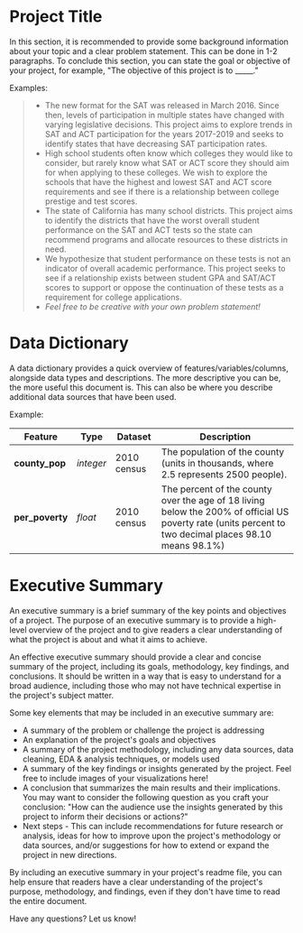# Project Title

In this section, it is recommended to provide some background information about your topic and a clear problem statement. This can be done in 1-2 paragraphs. To conclude this section, you can state the goal or objective of your project, for example, "The objective of this project is to _____."

Examples:

> * The new format for the SAT was released in March 2016. Since then, levels of participation in multiple states have changed with varying legislative decisions. This project aims to explore trends in SAT and ACT participation for the years 2017-2019 and seeks to identify states that have decreasing SAT participation rates.
> * High school students often know which colleges they would like to consider, but rarely know what SAT or ACT score they should aim for when applying to these colleges. We wish to explore the schools that have the highest and lowest SAT and ACT score requirements and see if there is a relationship between college prestige and test scores.
> * The state of California has many school districts. This project aims to identify the districts that have the worst overall student performance on the SAT and ACT tests so the state can recommend programs and allocate resources to these districts in need. 
> * We hypothesize that student performance on these tests is not an indicator of overall academic performance. This project seeks to see if a relationship exists between student GPA and SAT/ACT scores to support or oppose the continuation of these tests as a requirement for college applications.
> * *Feel free to be creative with your own problem statement!*



# Data Dictionary

A data dictionary provides a quick overview of features/variables/columns, alongside data types and descriptions. The more descriptive you can be, the more useful this document is. This can also be where you describe additional data sources that have been used.

Example:

|Feature|Type|Dataset|Description|
|---|---|---|---|
|**county_pop**|*integer*|2010 census|The population of the county (units in thousands, where 2.5 represents 2500 people).|
|**per_poverty**|*float*|2010 census|The percent of the county over the age of 18 living below the 200% of official US poverty rate (units percent to two decimal places 98.10 means 98.1%)|


# Executive Summary

An executive summary is a brief summary of the key points and objectives of a project. The purpose of an executive summary is to provide a high-level overview of the project and to give readers a clear understanding of what the project is about and what it aims to achieve.

An effective executive summary should provide a clear and concise summary of the project, including its goals, methodology, key findings, and conclusions. It should be written in a way that is easy to understand for a broad audience, including those who may not have technical expertise in the project's subject matter.

Some key elements that may be included in an executive summary are:

* A summary of the problem or challenge the project is addressing
* An explanation of the project's goals and objectives
* A summary of the project methodology, including any data sources, data cleaning, EDA & analysis techniques, or models used
* A summary of the key findings or insights generated by the project. Feel free to include images of your visualizations here!
* A conclusion that summarizes the main results and their implications. You may want to consider the following question as you craft your conclusion: "How can the audience use the insights generated by this project to inform their decisions or actions?"
* Next steps - This can include recommendations for future research or analysis, ideas for how to improve upon the project's methodology or data sources, and/or suggestions for how to extend or expand the project in new directions.

By including an executive summary in your project's readme file, you can help ensure that readers have a clear understanding of the project's purpose, methodology, and findings, even if they don't have time to read the entire document.

Have any questions? Let us know!